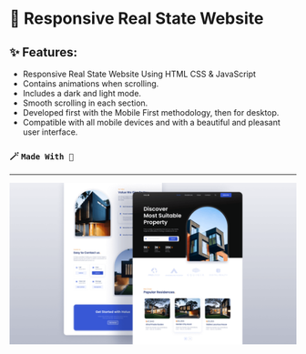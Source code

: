 # 🏡 Responsive Real State Website
## ✨ Features:

- Responsive Real State Website Using HTML CSS & JavaScript
- Contains animations when scrolling.
- Includes a dark and light mode.
- Smooth scrolling in each section.
- Developed first with the Mobile First methodology, then for desktop.
- Compatible with all mobile devices and with a beautiful and pleasant user interface.

### 🪄 `Made With 🤍`
---
![preview image](/preview.png)
